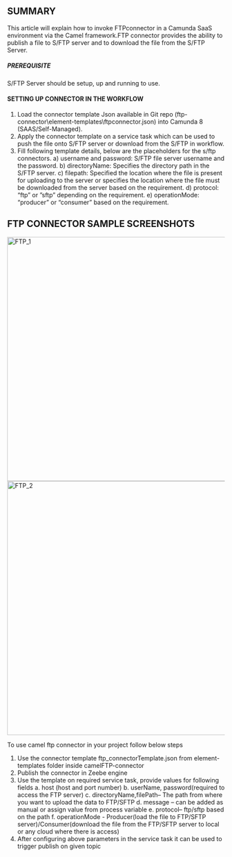 ## SUMMARY
This article will explain how to invoke FTPconnector in a Camunda SaaS environment via the Camel framework.FTP connector provides the ability to publish a file to S/FTP server and to download the file from the S/FTP Server.

##### **PREREQUISITE**
S/FTP Server should be setup, up and running to use.

#### **SETTING UP CONNECTOR IN THE WORKFLOW**
1) Load the connector template Json available in Git repo
   (ftp-connector\element-templates\ftpconnector.json) into Camunda 8 (SAAS/Self-Managed).
3) Apply the connector template on a service task which can be used to push the file onto S/FTP server or
download from the S/FTP in workflow.
4) Fill following template details, below are the placeholders for the s/ftp connectors.
   a) username and password: S/FTP file server username and the password.
   b)  directoryName: Specifies the directory path in the S/FTP server.
   c)  filepath: Specified the location where the file is present for uploading to the server or specifies
        the location where the file must be downloaded from the server based on the requirement.
   d)   protocol: “ftp” or ”sftp” depending on the requirement.
   e)  operationMode: “producer” or “consumer” based on the requirement.

##  FTP CONNECTOR  SAMPLE SCREENSHOTS  

<img width="566" alt="FTP_1" src="https://github.com/CognizantCodeHub/IPR000820_CamundaCustomConnectors/assets/123737340/bb5fb551-aef6-4536-99ea-fece877e9a1f">

<img width="589" alt="FTP_2" src="https://github.com/CognizantCodeHub/IPR000820_CamundaCustomConnectors/assets/123737340/6820e0d3-1eef-457a-b790-683ee1bc7e2e">


To use camel ftp connector in your project follow below steps

1.	Use the connector template ftp_connectorTemplate.json from element-templates folder inside camelFTP-connector
2.	Publish the connector in Zeebe engine
3.	Use the template on required service task, provide values for following fields
	a.	host (host and port number)
	b.	userName, password(required to access the FTP server)
	c.	directoryName,filePath– The path from where you want to upload the data to FTP/SFTP
	d.	message – can be added as manual or assign value from process variable 
	e.	protocol– ftp/sftp based on the path
	f. 	operationMode - Producer(load the file to FTP/SFTP server)/Consumer(download the file from the FTP/SFTP server to local or any cloud where there is access)
4.	After configuring above parameters in the service task it can be used to trigger publish on given topic
